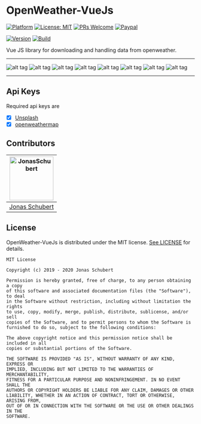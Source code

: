 # OpenWeather-VueJs

[![Platform](https://img.shields.io/badge/platform-VueJs-green.svg)](https://vuejs.org/)
[![License: MIT](https://img.shields.io/badge/License-MIT-blue.svg)](https://opensource.org/licenses/MIT)
[![PRs Welcome](https://img.shields.io/badge/PRs-welcome-brightgreen.svg)](http://makeapullrequest.com)
[![Paypal](https://img.shields.io/badge/paypal-donate-blue.svg)](https://www.paypal.me/GuepardoApps)

[![Version](https://img.shields.io/badge/version-0.1.0-blue.svg)](src)
[![Build](https://img.shields.io/badge/build-warnings-yellow.svg)](src)

Vue JS library for downloading and handling data from openweather.

---

![alt tag](screenshots/example-carbon-monoxide.png)
![alt tag](screenshots/example-city.png)
![alt tag](screenshots/example-current-weather.png)
![alt tag](screenshots/example-nitrogen-dioxide.png)
![alt tag](screenshots/example-ozone.png)
![alt tag](screenshots/example-sulfur-dioxide.png)
![alt tag](screenshots/example-uv-index.png)
![alt tag](screenshots/example-weather-forecast.png)

---

## Api Keys

Required api keys are

- [x] [Unsplash](https://unsplash.com/)
- [x] [openweathermap](https://openweathermap.org/)

## Contributors

| [<img alt="JonasSchubert" src="https://avatars0.githubusercontent.com/u/21952813?v=4&s=117" width="117"/>](https://github.com/JonasSchubert) |
| :---------------------------------------------------------------------------------------------------------------------------------------: |
| [Jonas Schubert](https://github.com/JonasSchubert) |

## License

OpenWeather-VueJs is distributed under the MIT license. [See LICENSE](LICENSE.md) for details.

```
MIT License

Copyright (c) 2019 - 2020 Jonas Schubert

Permission is hereby granted, free of charge, to any person obtaining a copy
of this software and associated documentation files (the "Software"), to deal
in the Software without restriction, including without limitation the rights
to use, copy, modify, merge, publish, distribute, sublicense, and/or sell
copies of the Software, and to permit persons to whom the Software is
furnished to do so, subject to the following conditions:

The above copyright notice and this permission notice shall be included in all
copies or substantial portions of the Software.

THE SOFTWARE IS PROVIDED "AS IS", WITHOUT WARRANTY OF ANY KIND, EXPRESS OR
IMPLIED, INCLUDING BUT NOT LIMITED TO THE WARRANTIES OF MERCHANTABILITY,
FITNESS FOR A PARTICULAR PURPOSE AND NONINFRINGEMENT. IN NO EVENT SHALL THE
AUTHORS OR COPYRIGHT HOLDERS BE LIABLE FOR ANY CLAIM, DAMAGES OR OTHER
LIABILITY, WHETHER IN AN ACTION OF CONTRACT, TORT OR OTHERWISE, ARISING FROM,
OUT OF OR IN CONNECTION WITH THE SOFTWARE OR THE USE OR OTHER DEALINGS IN THE
SOFTWARE.
```
